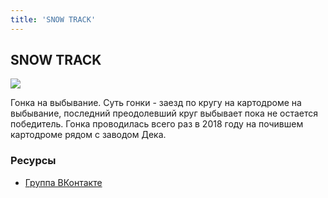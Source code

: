 ```yaml
---
title: 'SNOW TRACK'
---
```


## SNOW TRACK

![](https://sun9-66.userapi.com/impf/c621704/v621704453/5ad7e/Vx_imJoiiW4.jpg?size=2000x2000&quality=96&sign=81ae054d0ec8e00391e079a0e57ed2ec&type=album)

Гонка на выбывание. Суть гонки - заезд по кругу на картодроме на выбывание, последний преодолевший круг выбывает пока не остается победитель.
Гонка проводилась всего раз в 2018 году на почившем картодроме рядом с заводом Дека.

### Ресурсы

- [Группа ВКонтакте](https://vk.com/snowtrackfatracing)

